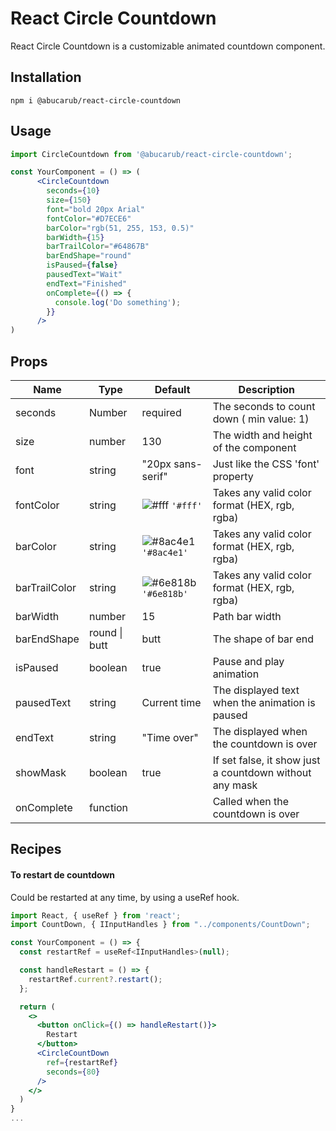 # React Circle Countdown
React Circle Countdown is a customizable animated countdown component.

## Installation

```
npm i @abucarub/react-circle-countdown
```

## Usage

```jsx
import CircleCountdown from '@abucarub/react-circle-countdown';

const YourComponent = () => (
      <CircleCountdown
        seconds={10}
        size={150}
        font="bold 20px Arial"
        fontColor="#D7ECE6"
        barColor="rgb(51, 255, 153, 0.5)"
        barWidth={15}
        barTrailColor="#64867B"
        barEndShape="round"
        isPaused={false}
        pausedText="Wait"
        endText="Finished"
        onComplete={() => {
          console.log('Do something');
        }}
      />
)
```

## Props
| Name         | Type       | Default    | Description               |
| ------------ | ---------- | ---------- | ------------------------- |
| seconds | Number | required | The seconds to count down ( min value: 1) |
| size | number | 130 | The width and height of the component |
| font | string | "20px sans-serif" | Just like the CSS 'font' property |
| fontColor | string | ![#fff](https://i.postimg.cc/6QRMDrW6/white-square.png) `'#fff'` | Takes any valid color format (HEX, rgb, rgba) |
| barColor | string | ![#8ac4e1](https://i.postimg.cc/wj1fkKnm/blue-square.png) `'#8ac4e1'` | Takes any valid color format (HEX, rgb, rgba) |
| barTrailColor | string | ![#6e818b](https://i.postimg.cc/g21MSSPB/gray-square.png) `'#6e818b'` | Takes any valid color format (HEX, rgb, rgba) |
| barWidth | number | 15 | Path bar width |
| barEndShape | round \| butt | butt | The shape of bar end |
| isPaused | boolean | true | Pause and play animation |
| pausedText | string | Current time | The displayed text when the animation is paused |
| endText | string | "Time over" | The displayed when the countdown is over |
| showMask | boolean | true | If set false, it show just a countdown without any mask |
| onComplete | function |  | Called when the countdown is over |

## Recipes
#### To restart de countdown
Could be restarted at any time, by using a useRef hook. 

```jsx
import React, { useRef } from 'react';
import CountDown, { IInputHandles } from "../components/CountDown";

const YourComponent = () => {
  const restartRef = useRef<IInputHandles>(null);

  const handleRestart = () => {
    restartRef.current?.restart();
  };

  return (
    <>
      <button onClick={() => handleRestart()}>
        Restart
      </button>
      <CircleCountDown
        ref={restartRef}
        seconds={80}      
      />
    </>
  )
}
...
```
